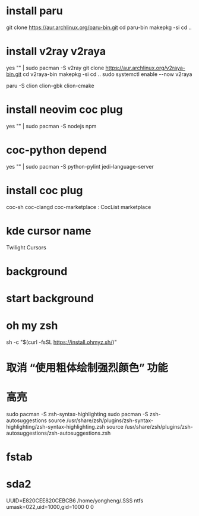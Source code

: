 # install paru
git clone https://aur.archlinux.org/paru-bin.git
cd paru-bin
makepkg -si
cd ..


# install v2ray v2raya
yes "" | sudo pacman -S v2ray
git clone https://aur.archlinux.org/v2raya-bin.git
cd v2raya-bin
makepkg -si
cd ..
sudo systemctl enable --now v2raya



paru -S clion clion-gbk clion-cmake


# install neovim coc plug
yes "" | sudo pacman -S nodejs npm

# coc-python depend
yes "" | sudo pacman -S python-pylint jedi-language-server

# install coc plug
coc-sh
coc-clangd
coc-marketplace : CocList marketplace

# kde cursor name
Twilight Cursors

# background

# start background


# oh my zsh
sh -c "$(curl -fsSL https://install.ohmyz.sh/)"
# 取消 “使用粗体绘制强烈颜色” 功能

# 高亮
sudo pacman -S zsh-syntax-highlighting
sudo pacman -S zsh-autosuggestions
source /usr/share/zsh/plugins/zsh-syntax-highlighting/zsh-syntax-highlighting.zsh
source /usr/share/zsh/plugins/zsh-autosuggestions/zsh-autosuggestions.zsh

# fstab
# sda2
UUID=E820CEE820CEBCB6 	/home/yongheng/.SSS  ntfs umask=022,uid=1000,gid=1000 0 0
